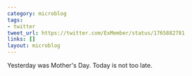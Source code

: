 ```yaml
---
category: microblog
tags:
- twitter
tweet_url: https://twitter.com/ExMember/status/1765882781
links: []
layout: microblog
---
```

Yesterday was Mother's Day. Today is not too late.
